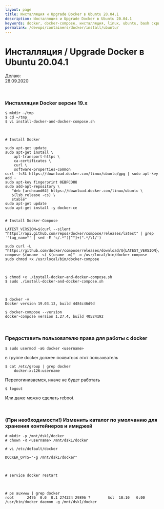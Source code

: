 ```yaml
---
layout: page
title: Инсталляция и Upgrade Docker в Ubuntu 20.04.1
description: Инсталляция и Upgrade Docker в Ubuntu 20.04.1
keywords: docker, docker-compose, инсталляция, linux, ubuntu, bash скрипт
permalink: /devops/containers/docker/install/ubuntu/
---
```


# Инсталляция / Upgrade Docker в Ubuntu 20.04.1

Делаю:  
28.09.2020

<br/>

### Инсталляция Docker версии 19.x


```
$ mkdir ~/tmp
$ cd ~/tmp
$ vi install-docker-and-docker-compose.sh

```

<br/>


```
# Install Docker

sudo apt-get update
sudo apt-get install \
    apt-transport-https \
    ca-certificates \
    curl \
    software-properties-common
curl -fsSL https://download.docker.com/linux/ubuntu/gpg | sudo apt-key add -
sudo apt-key fingerprint 0EBFCD88
sudo add-apt-repository \
   "deb [arch=amd64] https://download.docker.com/linux/ubuntu \
   $(lsb_release -cs) \
   stable"
sudo apt-get update
sudo apt-get install -y docker-ce


# Install Docker-Compose

LATEST_VERSION=$(curl --silent "https://api.github.com/repos/docker/compose/releases/latest" | grep '"tag_name"' | sed -E 's/.*"([^"]+)".*/\1/')

sudo curl -L "https://github.com/docker/compose/releases/download/${LATEST_VERSION}/docker-compose-$(uname -s)-$(uname -m)" -o /usr/local/bin/docker-compose
sudo chmod +x /usr/local/bin/docker-compose
```


<br/>

    $ chmod +x ./install-docker-and-docker-compose.sh
    $ sudo ./install-docker-and-docker-compose.sh

<br/>

```
$ docker -v
Docker version 19.03.13, build 4484c46d9d

$ docker-compose --version
docker-compose version 1.27.4, build 40524192
```

<br/>

### Предоставить пользователю права для работы с docker

    $ sudo usermod -aG docker <username>

в группе docker должен появиться этот пользователь

    $ cat /etc/group | grep docker
        docker:x:126:username

Перелогиниваемся, иначе не будет работать

    $ logout

Или даже можно сделать reboot.

<br/>

### (При необходимости!) Изменить каталог по умолчанию для хранения контейнеров и имиджей

    # mkdir -p /mnt/dsk1/docker
    # chown -R <username> /mnt/dsk1/docker

    # vi /etc/default/docker

    DOCKER_OPTS="-g /mnt/dsk1/docker"

<br/>

    # service docker restart

<br/>

    # ps auxwww | grep docker
    root      2476  0.0  0.1 274324 29896 ?        Ssl  10:10   0:00 /usr/bin/docker daemon -g /mnt/dsk1/docker
